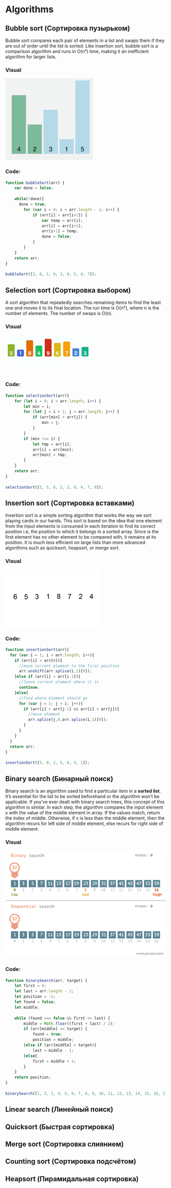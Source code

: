 # Algorithms

## Bubble sort (Сортировка пузырьком)
Bubble sort compares each pair of elements in a list and swaps them if they are out of order until the list is sorted. Like insertion sort, bubble sort is a comparison algorithm and runs in O(n²) time, making it an inefficient algorithm for larger lists.

### Visual
![Bubble sorting](bubbleSort/bubbleSort.gif)

### Code:
```javascript
function bubbleSort(arr) {
    var done = false;
  
    while(!done){
      done = true;
        for (var i = 0; i < arr.length - 1; i++) {
            if (arr[i] > arr[i+1]) {
                var temp = arr[i];
                arr[i] = arr[i+1];
                arr[i+1] = temp;
                done = false;
            }
        }
    }
    return arr;
}

bubbleSort([2, 6, 1, 9, 3, 8, 5, 4, 7]);
```

## Selection sort (Сортировка выбором)
A sort algorithm that repeatedly searches remaining items to find the least one and moves it to its final location. The run time is O(n²), where n is the number of elements. The number of swaps is O(n).

### Visual
![Selection sorting](selectionSort/selectionSort.gif)

### Code:
```javascript
function selectionSort(arr){
    for (let i = 0; i < arr.length; i++) {
        let min = i;
        for (let j = i + 1; j < arr.length; j++) {
            if (arr[min] > arr[j]) {
                min = j;
            }
        }
        if (min !== i) {
            let tmp = arr[i];
            arr[i] = arr[min];
            arr[min] = tmp;
        }
    }
    return arr;
}

selectionSort([1, 5, 6, 2, 3, 8, 4, 7, 9]);
```

## Insertion sort (Сортировка вставками)
Insertion sort is a simple sorting algorithm that works the way we sort playing cards in our hands. This sort is based on the idea that one element from the input elements is consumed in each iteration to find its correct position i.e, the position to which it belongs in a sorted array. Since is the first element has no other element to be compared with, it remains at its position. It is much less efficient on large lists than more advanced algorithms such as quicksort, heapsort, or merge sort.

### Visual
![Insertion sorting](insertionSort/insertionSort.gif)

### Code:
```javascript
function insertionSort(arr){
  for (var i = 1; i < arr.length; i++){
    if (arr[i] < arr[0]){
      //move current element to the first position
      arr.unshift(arr.splice(i,1)[0]);
    }else if (arr[i] > arr[i-1]){
      //leave current element where it is
      continue;
    }else{
      //find where element should go
      for (var j = 1; j < i; j++){
        if (arr[i] > arr[j-1] && arr[i] < arr[j]){
          //move element
          arr.splice(j,0,arr.splice(i,1)[0]);
        }
      }
    }
  }
  return arr;
}

insertionSort([3, 0, 2, 5, 6, 4, 1]);
```

## Binary search (Бинарный поиск)
Binary search is an algorithm used to find a particular item in a **sorted list**. It’s essential for the list to be sorted beforehand or the algorithm won’t be applicable. If you’ve ever dealt with binary search trees, this concept of this algorithm is similar. In each step, the algorithm compares the input element x with the value of the middle element in array. If the values match, return the index of middle. Otherwise, if x is less than the middle element, then the algorithm recurs for left side of middle element, else recurs for right side of middle element.

### Visual
![Binary search](binarySearch/binarySearch.gif)

### Code:
```javascript
function binarySearch(arr, target) {
    let first = 0;
    let last = arr.length - 1;
    let position = -1;
    let found = false;
    let middle;

    while (found === false && first <= last) {
        middle = Math.floor((first + last) / 2);
        if (arr[middle] == target) {
            found = true;
            position = middle;
        }else if (arr[middle] > target){
            last = middle - 1;
        }else{
            first = middle + 1;
        }
    }
    return position;
}

binarySearch([1, 2, 3, 4, 5, 6, 7, 8, 9, 10, 11, 12, 13, 14, 15, 16, 17, 18, 19, 20], 13);
```

## Linear search (Линейный поиск)

## Quicksort (Быстрая сортировка)

## Merge sort (Сортировка слиянием)

## Counting sort (Сортировка подсчётом)

## Heapsort (Пирамидальная сортировка)
